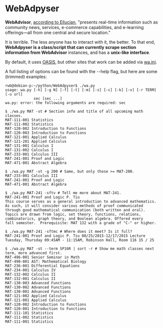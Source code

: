 # WebAdpyser

__WebAdvisor__, [according to Ellucian](http://www.ellucian.com/Software/Colleague-WebAdvisor/),
"presents real-time information such as community news, services, e-commerce
capabilities, and e-learning offerings—all from one central and secure
location."

It is terrible. The less anyone has to interact with it, the better. To that
end, __WebAdpyser is a class/script that can currently scrape section
information from WebAdvisor__ instances, and has a __unix-like interface__.

By default, it uses [OASIS](https//oasis.oglethorpe.edu), but other sites that work can
be added via [wa.ini](./wa.ini).

A full listing of options can be found with the --help flag, but here are some
(trimmed) examples:

````
rwb@debian-p:~/python/WebAdpyser$ ./wa.py
usage: wa.py [-h] [-g N] [-f] [-t] [-m] [-s] [-c] [-k] [-v] [-r TERM] [-u url]
             sec [sec ...]
wa.py: error: the following arguments are required: sec

$ ./wa.py MAT -st # Section info and title of all upcoming math classes.
MAT-111-001 Statistics 
MAT-111-002 Statistics 
MAT-120-002 Introduction to Functions 
MAT-120-003 Introduction to Functions 
MAT-121-001 Applied Calculus 
MAT-121-201 Applied Calculus 
MAT-131-001 Calculus I 
MAT-131-002 Calculus I 
MAT-233-001 Calculus III 
MAT-241-001 Proof and Logic 
MAT-471-001 Abstract Algebra 

$ ./wa.py MAT -st -g 200 # Same, but only those >= MAT-200.
MAT-233-001 Calculus III 
MAT-241-001 Proof and Logic 
MAT-471-001 Abstract Algebra 

$ ./wa.py MAT-241 -sftv # Tell me more about MAT-241.
MAT-241-001 Proof and Logic P. Tiu 
This course serves as a general introduction to advanced mathematics.
As such, it will consider various methods of proof communicated
through good mathematical communication (both written and oral).
Topics are drawn from logic, set theory, functions, relations,
combinatorics, graph theory, and Boolean algebra. Offered every
fall semester.  Prerequisite: MAT 132 with a grade of "C-" or higher.

$ ./wa.py MAT-241 -sftmc # Where does it meet? Is it full?
MAT-241-001 Proof and Logic P. Tiu 08/25/2015-12/17/2015 Lecture Tuesday, Thursday 09:45AM - 11:15AM, Robinson Hall, Room 116 15 / 25 

$ ./wa.py MAT -st --term SP16R | sort -r # Show me math classes next term, more advanced first.
MAT-496-001 Senior Seminar in Math 
MAT-490-001 AST: Mathematical Biology 
MAT-236-001 Differential Equations 
MAT-234-001 Calculus IV 
MAT-132-002 Calculus II 
MAT-132-001 Calculus II 
MAT-130-003 Advanced Functions 
MAT-130-002 Advanced Functions 
MAT-130-001 Advanced Functions 
MAT-121-002 Applied Calculus 
MAT-121-001 Applied Calculus 
MAT-120-002 Introduction to Functions 
MAT-120-001 Introduction to Functions 
MAT-111-101 Statistics 
MAT-111-002 Statistics 
MAT-111-001 Statistics 
````
